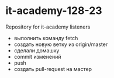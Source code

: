 # it-academy-128-23
Repository for it-academy listeners


- выполнить команду fetch
- создать новую ветку из origin/master
- сделали домашку
- commit изменений
- push
- создать pull-request на мастер
